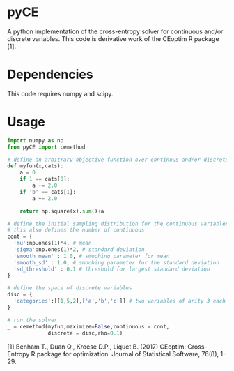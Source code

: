 # pyCE

A python implementation of the cross-entropy solver for continuous and/or discrete variables. This code is derivative work of the CEoptim R package [1].

# Dependencies
This code requires numpy and scipy. 

# Usage
```python
import numpy as np
from pyCE import cemethod

# define an arbitrary objective function over continous and/or discrete parameters
def myfun(x,cats):
    a = 0
    if 1 == cats[0]:
        a += 2.0
    if 'b' == cats[1]:
        a += 2.0

    return np.square(x).sum()+a

# define the initial sampling distribution for the continuous variables
# this also defines the number of continuous 
cont = {
  'mu':np.ones(1)*4, # mean
  'sigma':np.ones(1)*2, # standard deviation
  'smooth_mean' : 1.0, # smoohing parameter for mean
  'smooth_sd' : 1.0, # smoohing parameter for the standard deviation
  'sd_threshold' : 0.1 # threshold for largest standard deviation
}

# define the space of discrete variables
disc = {
  'categories':[[1,5,2],['a','b','c']] # two variables of arity 3 each
}

# run the solver
_ = cemethod(myfun,maximize=False,continuous = cont,
             discrete = disc,rho=0.1)
```

[1] Benham T., Duan Q., Kroese D.P., Liquet B. (2017) CEoptim: Cross-Entropy R package for optimization. Journal of Statistical Software, 76(8), 1-29.
